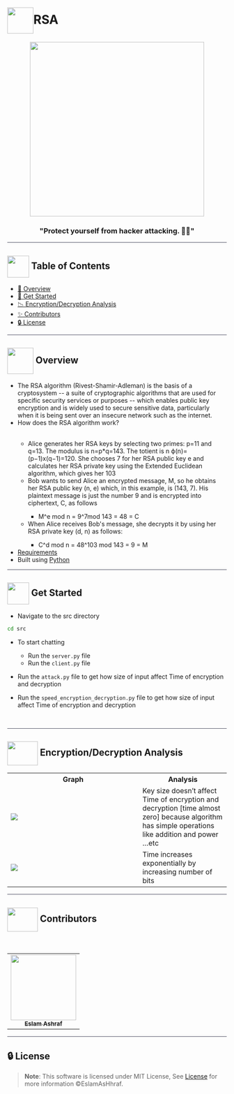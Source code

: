 # <img  align="center" width= 60px  src="https://media0.giphy.com/media/ocVFpiaTCxly9SKDit/giphy.gif?cid=ecf05e474dcd6b16fb6zacuya6rd00a9l4fzqvls9039kdvc&ep=v1_stickers_search&rid=giphy.gif&ct=s">RSA

<div align="center">

<img height=400px src="https://cdn.dribbble.com/users/7813810/screenshots/17447483/media/2f93ce55516c9b590bec1c8950a67a62.gif">
<div align="center">

### "Protect yourself from hacker attacking. 👨‍💻"

</div>
</div>

<hr style="background-color: #4b4c60"></hr>

## <img align= center width=50px height=50px src="https://user-images.githubusercontent.com/71986226/154075883-2a5679d2-b411-448f-b423-9565babf35aa.gif"> Table of Contents

- <a href ="#about"> 📙 Overview</a>
- <a href ="#started"> 🚀 Get Started</a>
- <a href ="#analysis"> 📉 Encryption/Decryption Analysis</a>
- <a href ="#Contributors"> ✨ Contributors</a>
- <a href ="#License"> 🔒 License</a>
<hr style="background-color: #4b4c60"></hr>
<a id = "about"></a>

## <img align="center"   width =60px src="https://media1.giphy.com/media/GP1TJJSV4Ys1r64q2A/giphy.gif?cid=ecf05e47ug1uei4avipz8fgx4e4s7lvmvwaub0bu68rew6rz&ep=v1_stickers_search&rid=giphy.gif&ct=s"> Overview

<ul>
 <li>
The RSA algorithm (Rivest-Shamir-Adleman) is the basis of a cryptosystem -- a suite of cryptographic algorithms that are used for specific security services or purposes -- which enables public key encryption and is widely used to secure sensitive data, particularly when it is being sent over an insecure network such as the internet.</li> 
<li>How does the RSA algorithm work?</li>
<br>
<ul> <li>Alice generates her RSA keys by selecting two primes: p=11 and q=13. The modulus is n=p*q=143. The totient is n ϕ(n)=(p−1)x(q−1)=120. She chooses 7 for her RSA public key e and calculates her RSA private key using the Extended Euclidean algorithm, which gives her 103</li>
<li>Bob wants to send Alice an encrypted message, M, so he obtains her RSA public key (n, e) which, in this example, is (143, 7). His plaintext message is just the number 9 and is encrypted into ciphertext, C, as follows</li>
<ul>
<li>M^e mod n = 9^7mod 143 = 48 = C</li>
</ul>
<li>When Alice receives Bob's message, she decrypts it by using her RSA private key (d, n) as follows:</li>
<ul>
<li>C^d mod n = 48^103 mod 143 = 9 = M</li>
</ul>
</ul>
<li><a href="https://github.com/EslamAsHhraf/RSA-Crypto-Chat/blob/main/Requirement.pdf">Requirements</a></li>
<li>Built using <a href="https://docs.python.org/3/">Python</a></li>
</ul>
<hr style="background-color: #4b4c60"></hr>
<a id = "started"></a>

## <img  align= center width=50px height=50px src="https://c.tenor.com/HgX89Yku5V4AAAAi/to-the-moon.gif"> Get Started

- Navigate to the src directory

```sh
cd src
```

- To start chatting
    - Run the `server.py` file
    - Run the `client.py` file

- Run the `attack.py` file to get how size of input affect Time of encryption and decryption
- Run the `speed_encryption_decryption.py` file to get how size of input affect Time of encryption and decryption


<br>

<hr style="background-color: #4b4c60"></hr>
<a id ="analysis"></a>

## <img  align="center" width= 70px height =55px src="https://media1.giphy.com/media/DDGQgJLkOlSKe08e74/giphy.gif?cid=ecf05e477vz4x0fwe8vfh8ka9hbrdol4nev48hohq1ee3lfv&ep=v1_stickers_search&rid=giphy.gif&ct=s"> Encryption/Decryption Analysis

<table>

<tr>
<th width="60%">Graph</th>
<th>Analysis</th>
</tr>
<tr>
<td><img src="https://github.com/EslamAsHhraf/RSA-Crypto-Chat/assets/71986226/34fb9a3c-7680-4adc-a84b-9345b798d161"></td>
<td>
Key size doesn’t affect Time of encryption and decryption [time almost zero] because algorithm has simple operations like addition and power …etc
</td>
</tr>
<tr>
<td><img src="https://github.com/EslamAsHhraf/RSA-Crypto-Chat/assets/71986226/81d770d4-6246-49b5-9e0c-f43b01760c35"></td>
<td>
Time increases exponentially by increasing number of bits
</td>
</tr>
</table>

<hr style="background-color: #4b4c60"></hr>
<a id ="Contributors"></a>

## <img  align="center" width= 70px height =55px src="https://media0.giphy.com/media/Xy702eMOiGGPzk4Zkd/giphy.gif?cid=ecf05e475vmf48k83bvzye3w2m2xl03iyem3tkuw2krpkb7k&rid=giphy.gif&ct=s"> Contributors

<br>
<table >
  <tr>
        <td align="center"><a href="https://github.com/EslamAsHhraf"><img src="https://avatars.githubusercontent.com/u/71986226?v=4" width="150px;" alt=""/><br /><sub><b>Eslam Ashraf</b></sub></a><br /></td>
  </tr>
</table>

<hr style="background-color: #4b4c60"></hr>

<a id ="License"></a>

## 🔒 License

> **Note**: This software is licensed under MIT License, See [License](https://github.com/EslamAsHhraf/RSA-Crypto-Chat/blob/main/LICENSE) for more information ©EslamAsHhraf.
